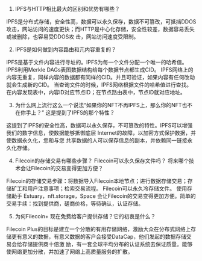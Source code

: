 1. IPFS与HTTP相比最大的区别和优势有哪些？ 

  IPFS是分布式存储，安全性高，数据可以永久保存，数据不可篡改，可抵挡DDOS攻击，网站访问的速度更快；而HTTP是中心化存储，安全性较差，数据容易丢失或被删除，也容易受DDOS攻   击，网站访问速度受限制。

2. IPFS是如何做到内容路由和亢内容重复的？

  IPFS是基于文件内容进行寻址的。IPFS为每一个文件分配一个唯一的哈希值。
  IPFS利用Merkle DAGs表图数据结构给每个数据节点都生成CID。
  IPFS网络上的内容无重复，同样内容的数据都有同样的CID。并且可验证，如果内容有任何改动就会生成新的CID。
  当查询文件的时候，IPFS网络根据文件的哈希值进行查找。在内容发现表中，内容ID对应节点ID；在节点路由表中，节点ID就对应地址。

3. 为什么网上流行这么一个说法“如果你的NFT不再IPFS上，那么你的NFT也不在你手上？” 这是提到了IPFS的那个特性？

  这提到了IPFS的安全性高，数据可以永久保存，不可篡改的特性。IPFS可以增强我们的数字信息，使数据能够抵御底层 Internet的故障，以加密方式保护数据，并使数据永久化，您和与您   共享数据的人可以保存信息的副本，并依赖同一链接永久化存储。

4. Filecoin的存储交易有哪些步骤？ Filecoin可以永久保存文件吗？ 将来哪个技术会让Filecoin的交易变得更加方便？

  Filecoin的存储交易步骤：将数据导入Filecoin本地节点；进行数据存储交易；存储矿工和用户注意事项；检索交易流程。
  Filecoin可以永久冷存储文件。
  使用存储助手 Estuary，nft.storage，Space 会让Filecoin的交易变得更加方便。简单的交易手续：找到提供商，磋商价格，等待确认，认证存储。

5. 为何Filecoin+ 现在免费给客户提供存储？它的初衷是什么？

  Filecoin Plus的目标是建立一个分散的有用存储网络，激励大众在分布式网络上存储更有意义的数据，有意义数据的客户会接受DataCap，他们发起的数据存储交易会给存储提供商十倍激   励，有一套全球平均分布的认证系统去保证质量。能够使网络更加分散，并加速了网络上高质量服务的扩散。
